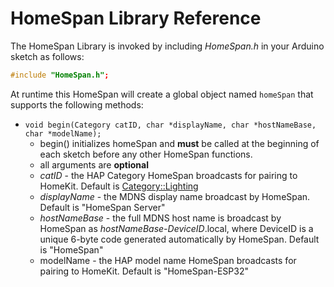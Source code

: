 # HomeSpan Library Reference

The HomeSpan Library is invoked by including *HomeSpan.h* in your Arduino sketch as follows:

```C++
#include "HomeSpan.h";
```

At runtime this HomeSpan will create a global object named `homeSpan` that supports the following methods:

* `void begin(Category catID, char *displayName, char *hostNameBase, char *modelName);` 
  * begin() initializes homeSpan and **must** be called at the beginning of each sketch before any other HomeSpan functions.
  * all arguments are **optional**
  * *catID* - the HAP Category HomeSpan broadcasts for pairing to HomeKit.  Default is [Category::Lighting](Categories.md)
  * *displayName* - the MDNS display name broadcast by HomeSpan.  Default is "HomeSpan Server"
  * *hostNameBase* - the full MDNS host name is broadcast by HomeSpan as *hostNameBase-DeviceID*.local, where DeviceID is a unique 6-byte code generated automatically by HomeSpan.  Default is "HomeSpan"
  * modelName - the HAP model name HomeSpan broadcasts for pairing to HomeKit.  Default is "HomeSpan-ESP32"
  
